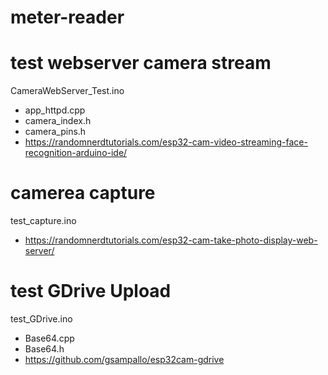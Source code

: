 # meter-reader


# test webserver camera stream
CameraWebServer_Test.ino
  - app_httpd.cpp
  - camera_index.h
  - camera_pins.h
  - https://randomnerdtutorials.com/esp32-cam-video-streaming-face-recognition-arduino-ide/

# camerea capture
test_capture.ino
  - https://randomnerdtutorials.com/esp32-cam-take-photo-display-web-server/

# test GDrive Upload
test_GDrive.ino
  - Base64.cpp
  - Base64.h
  - https://github.com/gsampallo/esp32cam-gdrive

